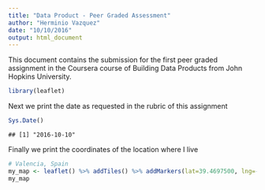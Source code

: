 ```yaml
---
title: "Data Product - Peer Graded Assessment"
author: "Herminio Vazquez"
date: "10/10/2016"
output: html_document
---
```


This document contains the submission for the first peer graded assignment in the Coursera course of Building Data Products from John Hopkins University.


```r
library(leaflet)
```

Next we print the date as requested in the rubric of this assignment

```r
Sys.Date()
```

```
## [1] "2016-10-10"
```

Finally we print the coordinates of the location where I live


```r
# Valencia, Spain
my_map <- leaflet() %>% addTiles() %>% addMarkers(lat=39.4697500, lng=-0.3773900, popup="Herminio's City")
my_map
```

<!--html_preserve--><div id="htmlwidget-1225" style="width:504px;height:504px;" class="leaflet"></div>
<script type="application/json" data-for="htmlwidget-1225">{"x":{"calls":[{"method":"addTiles","args":["http://{s}.tile.openstreetmap.org/{z}/{x}/{y}.png",null,null,{"minZoom":0,"maxZoom":18,"maxNativeZoom":null,"tileSize":256,"subdomains":"abc","errorTileUrl":"","tms":false,"continuousWorld":false,"noWrap":false,"zoomOffset":0,"zoomReverse":false,"opacity":1,"zIndex":null,"unloadInvisibleTiles":null,"updateWhenIdle":null,"detectRetina":false,"reuseTiles":false,"attribution":"&copy; <a href=\"http://openstreetmap.org\">OpenStreetMap</a> contributors, <a href=\"http://creativecommons.org/licenses/by-sa/2.0/\">CC-BY-SA</a>"}]},{"method":"addMarkers","args":[39.46975,-0.37739,null,null,null,{"clickable":true,"draggable":false,"keyboard":true,"title":"","alt":"","zIndexOffset":0,"opacity":1,"riseOnHover":false,"riseOffset":250},"Herminio's City",null,null]}],"limits":{"lat":[39.46975,39.46975],"lng":[-0.37739,-0.37739]}},"evals":[]}</script><!--/html_preserve-->
